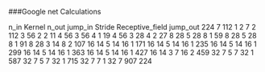 ###Google net Calculations

n_in   Kernel   n_out   jump_in   Stride   Receptive_field   jump_out 
224 	  7 	      112 	  1 	      2 	    7 	                2
112 	  3 	      56 	    2 	      2 	    11 	                4
56 	    3 	      56 	    4 	      1 	    19 	                4
56 	    3 	      28 	    4 	      2 	    27 	                8
28   	  5 	      28 	    8 	      1 	    59 	                8
28 	    5 	      28 	    8 	      1 	    91 	                8
28 	    3 	      14 	    8 	      2 	    107 	              16
14 	    5 	      14 	    16 	      1 	    171 	              16
14 	    5 	      14 	    16 	      1 	    235 	              16
14 	    5 	      14 	    16 	      1 	    299 	              16
14 	    5 	      14 	    16 	      1 	    363 	              16
14 	    5 	      14 	    16 	      1 	    427 	              16
14 	    3 	      7 	    16 	      2 	    459 	              32
7 	    5 	      7 	    32 	      1 	    587 	              32
7 	    5 	      7 	    32 	      1 	    715 	              32
7 	    7 	      1 	    32 	      7 	    907 	              224
